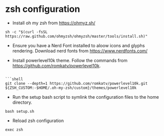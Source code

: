 # zsh configuration

* Install oh my zsh from https://ohmyz.sh/

```shell
sh -c "$(curl -fsSL https://raw.github.com/ohmyzsh/ohmyzsh/master/tools/install.sh)"
```

* Ensure you have a Nerd Font installed to aloow icons and glyphs rendering. Download nerd fonts from https://www.nerdfonts.com/

* Install powerlevel10k theme. Follow the commands from https://github.com/romkatv/powerlevel10k.

```shell

```shell
git clone --depth=1 https://github.com/romkatv/powerlevel10k.git ${ZSH_CUSTOM:-$HOME/.oh-my-zsh/custom}/themes/powerlevel10k
```

* Run the setup bash script to symlink the configuration files to the home directory.

```shell
bash setup.sh
```

* Reload zsh configuration

```shell
exec zsh
```
